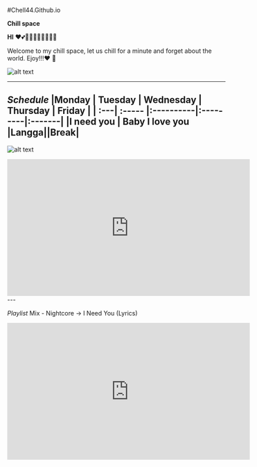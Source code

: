 #Chell44.Github.io

**Chill space** 

**HI**
❤💕💖💖💖💖💖💖💖💖


Welcome to my chill space, let us chill for a minute and forget about the world. Ejoy!!!:heart: :rainbow: 



![alt text](https://static.vecteezy.com/system/resources/previews/004/226/762/non_2x/panda-cartoon-cute-say-hello-panda-animals-illustration-vector.jpg)

---
*Schedule*
|Monday | Tuesday | Wednesday | Thursday | Friday |
|   :---|  :----- |:----------|:---------|:-------|
|I need you  | Baby I love you |Langga||Break|
---

![alt text](https://www.nawpic.com/media/2020/cute-nawpic-48.jpg)

<iframe width="560" height="315" src="https://www.youtube.com/embed/7Ug6Ya_eiWU" title="YouTube video player" frameborder="0" allow="accelerometer; autoplay; clipboard-write; encrypted-media; gyroscope; picture-in-picture" allowfullscreen></iframe>
---

*Playlist*
<yt-formatted-string class="title style-scope ytd-guide-entry-renderer">Mix - Nightcore →  I Need You (Lyrics)</yt-formatted-string>


<iframe width="560" height="315" src="https://www.youtube.com/embed/uRHpThEaZ_g" title="YouTube video player" frameborder="0" allow="accelerometer; autoplay; clipboard-write; encrypted-media; gyroscope; picture-in-picture" allowfullscreen></iframe>


